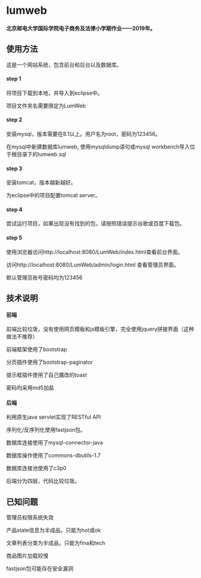 # lumweb

#### 北京邮电大学国际学院电子商务及法律小学期作业——2019年。



## 使用方法

这是一个网站系统，包含前台和后台以及数据库。

#### step 1

将项目下载到本地，并导入到eclipse中。

项目文件夹名需要限定为LumWeb

#### step 2

安装mysql，版本需要在8.1以上。用户名为root，密码为123456。

在mysql中新建数据库lumweb, 使用mysqldump语句或mysql workbench导入位于根目录下的lumweb.sql

#### step 3

安装tomcat，版本越新越好。

为eclipse中的项目配置tomcat server。

#### step 4

尝试运行项目，如果出现没有找到的包，请按照错误提示谷歌或百度下载包。

#### step 5

使用浏览器访问http://localhost:8080/LumWeb/index.html查看前台界面。

访问http://localhost:8080/LumWeb/admin/login.html 查看管理员界面。

默认管理员账号密码均为123456


## 技术说明

#### 前端

前端比较垃圾，没有使用网页模板和js模板引擎，完全使用jquery拼接界面（这种做法不推荐）

前端框架使用了bootstrap

分页插件使用了bootstrap-paginator

提示框插件使用了自己魔改的toast

密码均采用md5加盐

#### 后端

利用原生java servlet实现了RESTful API

序列化/反序列化使用fastjson包。

数据库连接使用了mysql-connector-java

数据库操作使用了commons-dbutils-1.7

数据库连接池使用了c3p0

后端分为四层，代码比较垃圾。

## 已知问题

管理员权限系统失效

产品state信息为半成品，只能为hot或ok

文章列表分类为半成品，只能为fina和tech

商品图片加载较慢

fastjson包可能存在安全漏洞